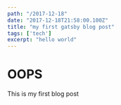 ```yaml
---
path: "/2017-12-18"
date: "2017-12-18T21:58:00.100Z"
title: "my first gatsby blog post"
tags: ['tech']
excerpt: "hello world"
---
```



# OOPS
This is my first blog post